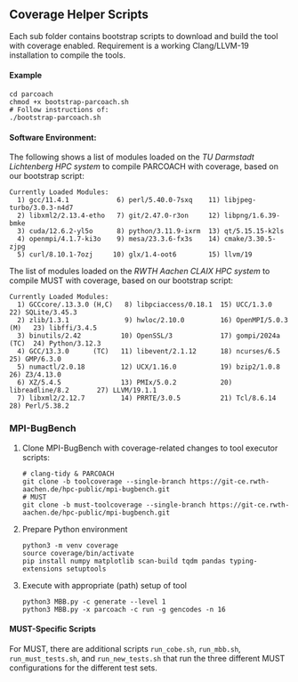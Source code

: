 ## Coverage Helper Scripts

Each sub folder contains bootstrap scripts to download and build the tool with coverage enabled.
Requirement is a working Clang/LLVM-19 installation to compile the tools.

#### Example
```shell
cd parcoach
chmod +x bootstrap-parcoach.sh
# Follow instructions of:
./bootstrap-parcoach.sh
```

#### Software Environment:
The following shows a list of modules loaded on the *TU Darmstadt Lichtenberg HPC system* to compile PARCOACH with coverage, based on our bootstrap script:

```
Currently Loaded Modules:
  1) gcc/11.4.1            6) perl/5.40.0-7sxq    11) libjpeg-turbo/3.0.3-n4d7
  2) libxml2/2.13.4-etho   7) git/2.47.0-r3on     12) libpng/1.6.39-bmke
  3) cuda/12.6.2-yl5o      8) python/3.11.9-ixrm  13) qt/5.15.15-k2ls
  4) openmpi/4.1.7-ki3o    9) mesa/23.3.6-fx3s    14) cmake/3.30.5-zjpg
  5) curl/8.10.1-7ozj     10) glx/1.4-oot6        15) llvm/19
```

The list of modules loaded on the *RWTH Aachen CLAIX HPC system* to compile MUST with coverage, based on our bootstrap script:

```
Currently Loaded Modules:
  1) GCCcore/.13.3.0 (H,C)   8) libpciaccess/0.18.1  15) UCC/1.3.0             22) SQLite/3.45.3
  2) zlib/1.3.1              9) hwloc/2.10.0         16) OpenMPI/5.0.3   (M)   23) libffi/3.4.5
  3) binutils/2.42          10) OpenSSL/3            17) gompi/2024a     (TC)  24) Python/3.12.3
  4) GCC/13.3.0      (TC)   11) libevent/2.1.12      18) ncurses/6.5           25) GMP/6.3.0
  5) numactl/2.0.18         12) UCX/1.16.0           19) bzip2/1.0.8           26) Z3/4.13.0
  6) XZ/5.4.5               13) PMIx/5.0.2           20) libreadline/8.2       27) LLVM/19.1.1
  7) libxml2/2.12.7         14) PRRTE/3.0.5          21) Tcl/8.6.14            28) Perl/5.38.2
```

### MPI-BugBench

1. Clone MPI-BugBench with coverage-related changes to tool executor scripts:

    ```shell
    # clang-tidy & PARCOACH
    git clone -b toolcoverage --single-branch https://git-ce.rwth-aachen.de/hpc-public/mpi-bugbench.git
    # MUST
    git clone -b must-toolcoverage --single-branch https://git-ce.rwth-aachen.de/hpc-public/mpi-bugbench.git
    ```

2. Prepare Python environment

    ```shell
    python3 -m venv coverage
    source coverage/bin/activate
    pip install numpy matplotlib scan-build tqdm pandas typing-extensions setuptools
    ```

3. Execute with appropriate (path) setup of tool

    ```shell
    python3 MBB.py -c generate --level 1
    python3 MBB.py -x parcoach -c run -g gencodes -n 16
    ```

#### MUST-Specific Scripts

For MUST, there are additional scripts `run_cobe.sh`, `run_mbb.sh`, `run_must_tests.sh`, and `run_new_tests.sh` that run the three different MUST configurations for the different test sets.